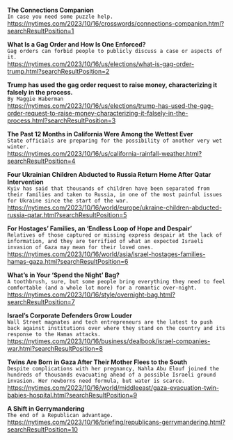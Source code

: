 **The Connections Companion**\
`In case you need some puzzle help.`\
https://nytimes.com/2023/10/16/crosswords/connections-companion.html?searchResultPosition=1

**What Is a Gag Order and How Is One Enforced?**\
`Gag orders can forbid people to publicly discuss a case or aspects of it.`\
https://nytimes.com/2023/10/16/us/elections/what-is-gag-order-trump.html?searchResultPosition=2

**Trump has used the gag order request to raise money, characterizing it falsely in the process.**\
`By Maggie Haberman`\
https://nytimes.com/2023/10/16/us/elections/trump-has-used-the-gag-order-request-to-raise-money-characterizing-it-falsely-in-the-process.html?searchResultPosition=3

**The Past 12 Months in California Were Among the Wettest Ever**\
`State officials are preparing for the possibility of another very wet winter.`\
https://nytimes.com/2023/10/16/us/california-rainfall-weather.html?searchResultPosition=4

**Four Ukrainian Children Abducted to Russia Return Home After Qatar Intervention**\
`Kyiv has said that thousands of children have been separated from their families and taken to Russia, in one of the most painful issues for Ukraine since the start of the war.`\
https://nytimes.com/2023/10/16/world/europe/ukraine-children-abducted-russia-qatar.html?searchResultPosition=5

**For Hostages’ Families, an ‘Endless Loop of Hope and Despair’**\
`Relatives of those captured or missing express despair at the lack of information, and they are terrified of what an expected Israeli invasion of Gaza may mean for their loved ones.`\
https://nytimes.com/2023/10/16/world/asia/israel-hostages-families-hamas-gaza.html?searchResultPosition=6

**What’s in Your ‘Spend the Night’ Bag?**\
`A toothbrush, sure, but some people bring everything they need to feel comfortable (and a whole lot more) for a romantic over-night.`\
https://nytimes.com/2023/10/16/style/overnight-bag.html?searchResultPosition=7

**Israel’s Corporate Defenders Grow Louder**\
`Wall Street magnates and tech entrepreneurs are the latest to push back against institutions over where they stand on the country and its response to the Hamas attacks.`\
https://nytimes.com/2023/10/16/business/dealbook/israel-companies-war.html?searchResultPosition=8

**Twins Are Born in Gaza After Their Mother Flees to the South**\
`Despite complications with her pregnancy, Nahla Abu Elouf joined the hundreds of thousands evacuating ahead of a possible Israeli ground invasion. Her newborns need formula, but water is scarce.`\
https://nytimes.com/2023/10/16/world/middleeast/gaza-evacuation-twin-babies-hospital.html?searchResultPosition=9

**A Shift in Gerrymandering**\
`The end of a Republican advantage.`\
https://nytimes.com/2023/10/16/briefing/republicans-gerrymandering.html?searchResultPosition=10

